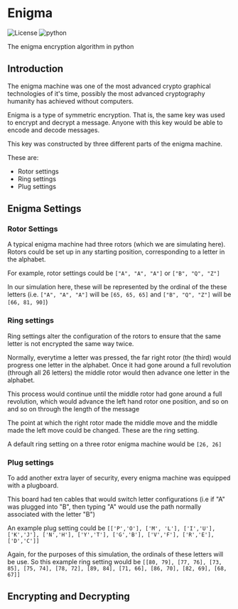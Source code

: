# Enigma
![License](https://img.shields.io/badge/LICENSE-MIT-blue.svg) ![python](https://img.shields.io/badge/python-3.5-blue.svg)

The enigma encryption algorithm in python


## Introduction
The enigma machine was one of the most advanced crypto graphical technologies of it's time, possibly the most advanced cryptography humanity has achieved without computers.

Enigma is a type of symmetric encryption. That is, the same key was used to encrypt and decrypt a message. Anyone with this key would be able to encode and decode messages.

This key was constructed by three different parts of the enigma machine.

These are:

  - Rotor settings
  - Ring settings
  - Plug settings

## Enigma Settings

### Rotor Settings

A typical enigma machine had three rotors (which we are simulating here). Rotors could be set up in any starting position, corresponding to a letter in the alphabet.

For example, rotor settings could be `["A", "A", "A"]` or `["B", "Q", "Z"]`

In our simulation here, these will be represented by the ordinal of the these letters (i.e. `["A", "A", "A"]` will be `[65, 65, 65]` and `["B", "Q", "Z"]` will be `[66, 81, 90]`)

### Ring settings

Ring settings alter the configuration of the rotors to ensure that the same letter is not encrypted the same way twice.

Normally, everytime a letter was pressed, the far right rotor (the third) would progress one letter in the alphabet. Once it had gone around a full revolution (through all 26 letters) the middle rotor would then advance one letter in the alphabet.

This process would continue until the middle rotor had gone around a full revolution, which would advance the left hand rotor one position, and so on and so on through the length of the message

The point at which the right rotor made the middle move and the middle made the left move could be changed. These are the ring setting.

A default ring setting on a three rotor enigma machine would be `[26, 26]`

### Plug settings

To add another extra layer of security, every enigma machine was equipped with a plugboard.

This board had ten cables that would switch letter configurations (i.e if "A" was plugged into "B", then typing "A" would use the path normally associated with the letter "B")

An example plug setting could be `[['P','O'], ['M', 'L'], ['I','U'], ['K','J'], ['N','H'], ['Y','T'], ['G','B'], ['V','F'], ['R','E'], ['D','C']]`

Again, for the purposes of this simulation, the ordinals of these letters will be use. So this example ring setting would be
`[[80, 79], [77, 76], [73, 85], [75, 74], [78, 72], [89, 84], [71, 66], [86, 70], [82, 69], [68, 67]]`

## Encrypting and Decrypting
